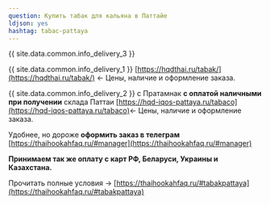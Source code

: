 ```yaml
---
question: Купить табак для кальяна в Паттайе
ldjson: yes
hashtag: tabac-pattaya
---
```


{{ site.data.common.info_delivery_3 }}

{{ site.data.common.info_delivery_1 }} [https://hqdthai.ru/tabak/](https://hqdthai.ru/tabak/) <- Цены, наличие и оформление заказа.

{{ site.data.common.info_delivery_2 }} с Пратамнак **с оплатой наличными при получении** склада Паттаи [https://hqd-iqos-pattaya.ru/tabaco](https://hqd-iqos-pattaya.ru/tabaco)<- Цены, наличие и оформление заказа.

Удобнее, но дороже **оформить заказ в телеграм** [https://thaihookahfaq.ru/#manager](https://thaihookahfaq.ru/#manager)

**Принимаем так же оплату с карт РФ, Беларуси, Украины и Казахстана.**

Прочитать полные условия -> [https://thaihookahfaq.ru/#tabakpattaya](https://thaihookahfaq.ru/#tabakpattaya)
